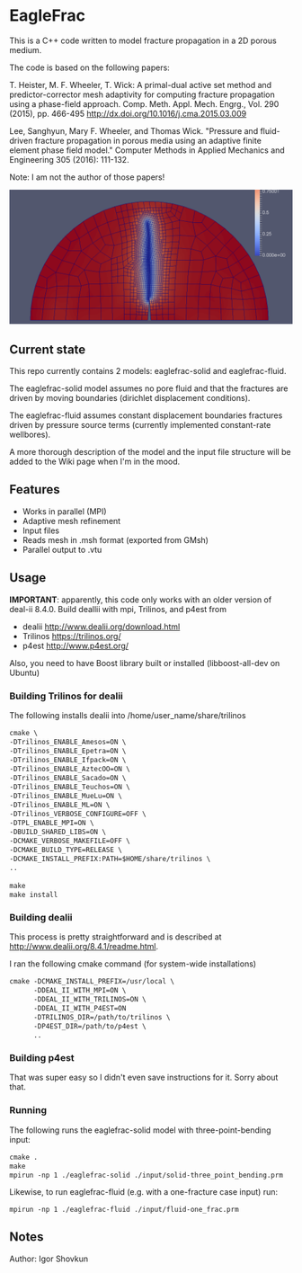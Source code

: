 # EagleFrac

This is a C++ code written to model fracture propagation in a 2D porous medium.

The code is based on the following papers:

T. Heister, M. F. Wheeler, T. Wick:
A primal-dual active set method and predictor-corrector mesh adaptivity for computing fracture propagation using a phase-field approach.
Comp. Meth. Appl. Mech. Engrg., Vol. 290 (2015), pp. 466-495
http://dx.doi.org/10.1016/j.cma.2015.03.009

Lee, Sanghyun, Mary F. Wheeler, and Thomas Wick.
"Pressure and fluid-driven fracture propagation in porous media using an
adaptive finite element phase field model."
Computer Methods in Applied Mechanics and Engineering 305 (2016): 111-132.

Note: I am not the author of those papers!

![Awesome screenshot](./Screenshot.png)

## Current state
This repo currently contains 2 models: eaglefrac-solid and eaglefrac-fluid.

The eaglefrac-solid model assumes no pore fluid and that the fractures are driven
by moving boundaries (dirichlet displacement conditions).

The eaglefrac-fluid assumes constant displacement boundaries fractures driven
by pressure source terms (currently implemented constant-rate wellbores).

A more thorough description of the model and the input file structure will
be added to the Wiki page when I'm in the mood.

## Features
- Works in parallel (MPI)
- Adaptive mesh refinement
- Input files
- Reads mesh in .msh format (exported from GMsh)
- Parallel output to .vtu

## Usage
**IMPORTANT**: apparently, this code only works with an older version of deal-ii 8.4.0.
Build deallii with mpi, Trilinos, and p4est from
- dealii http://www.dealii.org/download.html
- Trilinos https://trilinos.org/
- p4est http://www.p4est.org/

Also, you need to have Boost library built or installed
(libboost-all-dev on Ubuntu)

### Building Trilinos for dealii
The following installs dealii into /home/user_name/share/trilinos
~~~~
cmake \
-DTrilinos_ENABLE_Amesos=ON \
-DTrilinos_ENABLE_Epetra=ON \
-DTrilinos_ENABLE_Ifpack=ON \
-DTrilinos_ENABLE_AztecOO=ON \
-DTrilinos_ENABLE_Sacado=ON \
-DTrilinos_ENABLE_Teuchos=ON \
-DTrilinos_ENABLE_MueLu=ON \
-DTrilinos_ENABLE_ML=ON \
-DTrilinos_VERBOSE_CONFIGURE=OFF \
-DTPL_ENABLE_MPI=ON \
-DBUILD_SHARED_LIBS=ON \
-DCMAKE_VERBOSE_MAKEFILE=OFF \
-DCMAKE_BUILD_TYPE=RELEASE \
-DCMAKE_INSTALL_PREFIX:PATH=$HOME/share/trilinos \
..

make
make install
~~~~

### Building dealii
This process is pretty straightforward and is described at http://www.dealii.org/8.4.1/readme.html.

I ran the following cmake command (for system-wide installations)
~~~~
cmake -DCMAKE_INSTALL_PREFIX=/usr/local \
      -DDEAL_II_WITH_MPI=ON \
      -DDEAL_II_WITH_TRILINOS=ON \
      -DDEAL_II_WITH_P4EST=ON
      -DTRILINOS_DIR=/path/to/trilinos \
      -DP4EST_DIR=/path/to/p4est \
      ..
~~~~

### Building p4est
That was super easy so I didn't even save instructions for it. Sorry about that.

### Running
The following runs the eaglefrac-solid model with three-point-bending input:
~~~~
cmake .
make
mpirun -np 1 ./eaglefrac-solid ./input/solid-three_point_bending.prm
~~~~
Likewise, to run eaglefrac-fluid (e.g. with a one-fracture case input) run:
~~~~
mpirun -np 1 ./eaglefrac-fluid ./input/fluid-one_frac.prm
~~~~

## Notes
Author: Igor Shovkun
